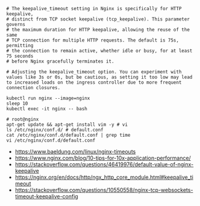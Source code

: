 ```
# The keepalive_timeout setting in Nginx is specifically for HTTP keepalive,
# distinct from TCP socket keepalive (tcp_keepalive). This parameter governs
# the maximum duration for HTTP keepalive, allowing the reuse of the same
# TCP connection for multiple HTTP requests. The default is 75s, permitting
# the connection to remain active, whether idle or busy, for at least 75 seconds
# before Nginx gracefully terminates it.

# Adjusting the keepalive_timeout option. You can experiment with values like 3s or 0s, but be cautious, as setting it too low may lead to increased loads on the ingress controller due to more frequent connection closures.

kubectl run nginx --image=nginx
sleep 10
kubectl exec -it nginx -- bash

# root@nginx
apt-get update && apt-get install vim -y # vi
ls /etc/nginx/conf.d/ # default.conf
cat /etc/nginx/conf.d/default.conf | grep time
vi /etc/nginx/conf.d/default.conf
```

- https://www.baeldung.com/linux/nginx-timeouts
- https://www.nginx.com/blog/10-tips-for-10x-application-performance/
- https://stackoverflow.com/questions/46419976/default-value-of-nginx-keepalive
- https://nginx.org/en/docs/http/ngx_http_core_module.html#keepalive_timeout
- https://stackoverflow.com/questions/10550558/nginx-tcp-websockets-timeout-keepalive-config
